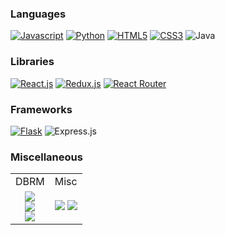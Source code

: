 <!-- # About Me -->






### Languages
[![Javascript](https://camo.githubusercontent.com/2023dc4b668a3505629a807fda6137fd77b7557326b6d5451b7eb20c4715214c/68747470733a2f2f696d672e736869656c64732e696f2f62616467652f2d4a6176615363726970742d6637646631653f7374796c653d666f722d7468652d6261646765266c6f676f3d4a617661536372697074266c6f676f436f6c6f723d626c61636b)](#)
[![Python](https://camo.githubusercontent.com/97597ac0c66b75da381cb805672d1caff93a03d8225f7f9358e7c7f1b91143a6/68747470733a2f2f696d672e736869656c64732e696f2f62616467652f2d507974686f6e2d3337373641423f7374796c653d666f722d7468652d6261646765266c6f676f3d507974686f6e266c6f676f436f6c6f723d7768697465)](#)
[![HTML5](https://camo.githubusercontent.com/939ccbc4390d4b233428c14aeee9278cf90c10e970e0234a42899451538873b1/68747470733a2f2f696d672e736869656c64732e696f2f62616467652f2d48544d4c352d4533344632363f7374796c653d666f722d7468652d6261646765266c6f676f3d68746d6c35266c6f676f436f6c6f723d7768697465)](#)
[![CSS3](https://camo.githubusercontent.com/2a7f4052ea934735f61d7ee294ec6846dee5f8f871530e05f7f737c5e3c060f5/68747470733a2f2f696d672e736869656c64732e696f2f62616467652f2d435353332d3135373242363f7374796c653d666f722d7468652d6261646765266c6f676f3d43535333266c6f676f436f6c6f723d7768697465)](#)
![Java](https://img.shields.io/badge/java-%23ED8B00.svg?style=for-the-badge&logo=java&logoColor=white)



### Libraries
[![React.js](https://camo.githubusercontent.com/31ffd034107736b974fa5a52bbd5ee83118073039ca287d76a4ea54811dbbfde/68747470733a2f2f696d672e736869656c64732e696f2f62616467652f2d52656163742d3631444146423f7374796c653d666f722d7468652d6261646765266c6f676f3d5265616374266c6f676f436f6c6f723d626c61636b)](#)
[![Redux.js](https://camo.githubusercontent.com/59724eebf959026f2346989b916c44a819b58518704fd8f3dfe9570cdccab450/68747470733a2f2f696d672e736869656c64732e696f2f62616467652f2d52656475782d3736344142433f7374796c653d666f722d7468652d6261646765266c6f676f3d5265647578266c6f676f436f6c6f723d7768697465)](#)
[![React Router](https://camo.githubusercontent.com/8a58a4565dd9a902796eafebf565d0b602564c28891b0638ede18629dce29a03/68747470733a2f2f696d672e736869656c64732e696f2f62616467652f2d5265616374253230526f757465722d4341343234353f7374796c653d666f722d7468652d6261646765266c6f676f3d52656163742d526f75746572266c6f676f436f6c6f723d7768697465)](#)


### Frameworks
[![Flask](https://camo.githubusercontent.com/8d3b67311f1f8008cbd6d19dd6fe85f31e4a27ee9c4846281d33b986139a0ec9/68747470733a2f2f696d672e736869656c64732e696f2f62616467652f2d466c61736b2d3030303030303f7374796c653d666f722d7468652d6261646765266c6f676f3d466c61736b266c6f676f436f6c6f723d7768697465)](#)
![Express.js](https://img.shields.io/badge/express.js-%23404d59.svg?style=for-the-badge&logo=express&logoColor=%2361DAFB)


### Miscellaneous

<table>
  <thead>

  </thead>
  <tbody>
    <tr>
      <td>DBRM</td>       
      <td>Misc</td>
    </tr>
    <tr>
      <td style='text-align: center'>
      <img src='https://camo.githubusercontent.com/6f71b1c0253b2ec76da45564957313ceb375105949c019632c3bc413ef3b431c/68747470733a2f2f696d672e736869656c64732e696f2f62616467652f2d506f737467726553514c2d3333363739313f7374796c653d666f722d7468652d6261646765266c6f676f3d506f737467726553514c266c6f676f436f6c6f723d7768697465' /><br><img src='https://img.shields.io/badge/Sequelize-52B0E7?style=for-the-badge&logo=Sequelize&logoColor=white' />
      <br><img src='https://img.shields.io/badge/Sqlalchemy-52B0E7?style=for-the-badge&logo=Sqlalchemy&logoColor=black' />
      </td>
      <td>
        <img src='https://img.shields.io/badge/node.js-6DA55F?style=for-the-badge&logo=node.js&logoColor=white' />
        <img src='https://img.shields.io/badge/Postman-FF6C37?style=for-the-badge&logo=postman&logoColor=white' />        
      </td>
  </tbody>

